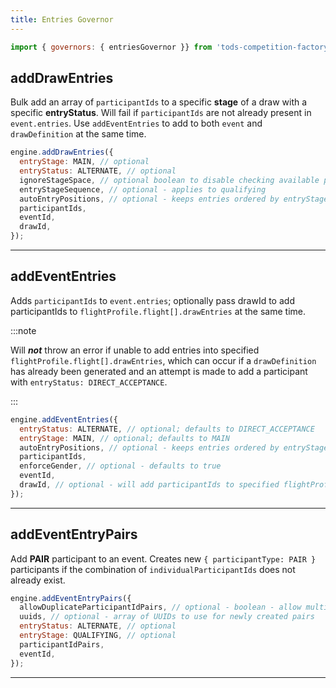 ```yaml
---
title: Entries Governor
---
```


```js
import { governors: { entriesGovernor }} from 'tods-competition-factory';
```

## addDrawEntries

Bulk add an array of `participantIds` to a specific **stage** of a draw with a specific **entryStatus**. Will fail if `participantIds` are not already present in `event.entries`. Use `addEventEntries` to add to both `event` and `drawDefinition` at the same time.

```js
engine.addDrawEntries({
  entryStage: MAIN, // optional
  entryStatus: ALTERNATE, // optional
  ignoreStageSpace, // optional boolean to disable checking available positions
  entryStageSequence, // optional - applies to qualifying
  autoEntryPositions, // optional - keeps entries ordered by entryStage/entryStatus and auto-increments
  participantIds,
  eventId,
  drawId,
});
```

---

## addEventEntries

Adds `participantIds` to `event.entries`; optionally pass drawId to add participantIds to `flightProfile.flight[].drawEntries` at the same time.

:::note

Will **_not_** throw an error if unable to add entries into specified `flightProfile.flight[].drawEntries`,
which can occur if a `drawDefinition` has already been generated and an attempt is made to add
a participant with `entryStatus: DIRECT_ACCEPTANCE`.

:::

```js
engine.addEventEntries({
  entryStatus: ALTERNATE, // optional; defaults to DIRECT_ACCEPTANCE
  entryStage: MAIN, // optional; defaults to MAIN
  autoEntryPositions, // optional - keeps entries ordered by entryStage/entryStatus and auto-increments
  participantIds,
  enforceGender, // optional - defaults to true
  eventId,
  drawId, // optional - will add participantIds to specified flightProfile.flight[].drawEntries and drawDefinition.entries (if possible)
});
```

---

## addEventEntryPairs

Add **PAIR** participant to an event. Creates new `{ participantType: PAIR }` participants if the combination of `individualParticipantIds` does not already exist.

```js
engine.addEventEntryPairs({
  allowDuplicateParticipantIdPairs, // optional - boolean - allow multiple pair participants with the same individualParticipantIds
  uuids, // optional - array of UUIDs to use for newly created pairs
  entryStatus: ALTERNATE, // optional
  entryStage: QUALIFYING, // optional
  participantIdPairs,
  eventId,
});
```

---
